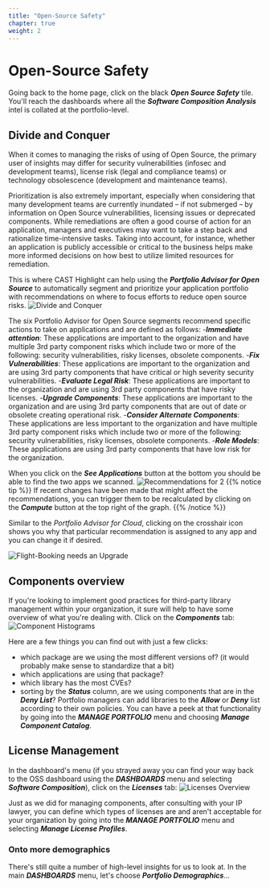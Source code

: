 ```yaml
---
title: "Open-Source Safety"
chapter: true
weight: 2
---
```


# Open-Source Safety
Going back to the home page, click on the black ***Open Source Safety*** tile. You'll reach the dashboards where all the ***Software Composition Analysis*** intel is collated at the portfolio-level. 

## Divide and Conquer
When it comes to managing the risks of using of Open Source, the primary user of insights may differ for security vulnerabilities (infosec and development teams), license risk (legal and compliance teams) or technology obsolescence (development and maintenance teams).

Prioritization is also extremely important, especially when considering that many development teams are currently inundated – if not submerged – by information on Open Source vulnerabilities, licensing issues or deprecated components. While remediations are often a good course of action for an application, managers and executives may want to take a step back and rationalize time-intensive tasks. Taking into account, for instance, whether an application is publicly accessible or critical to the business helps make more informed decisions on how best to utilize limited resources for remediation.

This is where CAST Highlight can help using the ***Portfolio Advisor for Open Source*** to automatically segment and prioritize your application portfolio with recommendations on where to focus efforts to reduce open source risks.
![Divide and Conquer](/images/PortfolioSCA-1.png)

The six Portfolio Advisor for Open Source segments recommend specific actions to take on applications and are defined as follows:
-***Immediate attention***: These applications are important to the organization and have multiple 3rd party component risks which include two or more of the following: security vulnerabilities, risky licenses, obsolete components.
-***Fix Vulnerabilities***: These applications are important to the organization and are using 3rd party components that have critical or high severity security vulnerabilities.
-***Evaluate Legal Risk***: These applications are important to the organization and are using 3rd party components that have risky licenses.
-***Upgrade Components***: These applications are important to the organization and are using 3rd party components that are out of date or obsolete creating operational risk.
-***Consider Alternate Components***: These applications are less important to the organization and have multiple 3rd party component risks which include two or more of the following: security vulnerabilities, risky licenses, obsolete components.
-***Role Models***: These applications are using 3rd party components that have low risk for the organization.

When you click on the ***See Applications*** button at the bottom you should be able to find the two apps we scanned. 
![Recommendations for 2](/images/PortfolioSCA-2.png)
{{% notice tip %}}
If recent changes have been made that might affect the recommendations, you can trigger them to be recalculated by clicking on the ***Compute*** button at the top right of the graph.
{{% /notice %}}

Similar to the *Portfolio Advisor for Cloud*, clicking on the crosshair icon shows you why that particular recommendation is assigned to any app and you can change it if desired.

![Flight-Booking needs an Upgrade](/images/PortfolioSCA-3.png)

## Components overview
If you're looking to implement good practices for third-party library management within your organization, it sure will help to have some overview of what you're dealing with. Click on the ***Components*** tab:
![Component Histograms](/images/PortfolioSCA-4.png)

Here are a few things you can find out with just a few clicks:
- which package are we using the most different versions of? (it would probably make sense to standardize that a bit)
- which applications are using that package?
- which library has the most CVEs?
- sorting by the ***Status*** column, are we using components that are in the ***Deny List***? Portfolio managers can add libraries to the ***Allow*** or ***Deny*** list according to their own policies. You can have a peek at that functionality by going into the ***MANAGE PORTFOLIO*** menu and choosing ***Manage Component Catalog***.

## License Management
In the dashboard's menu (if you strayed away you can find your way back to the OSS dashboard using the ***DASHBOARDS*** menu and selecting ***Software Composition***), click on the ***Licenses*** tab:
![Licenses Overview](/images/PortfolioSCA-5.png)

Just as we did for managing components, after consulting with your IP lawyer, you can define which types of licenses are and aren't acceptable for your organization by going into the ***MANAGE PORTFOLIO*** menu and selecting ***Manage License Profiles***.

### Onto more demographics
There's still quite a number of high-level insights for us to look at. In the main ***DASHBOARDS*** menu, let's choose ***Portfolio Demographics***...